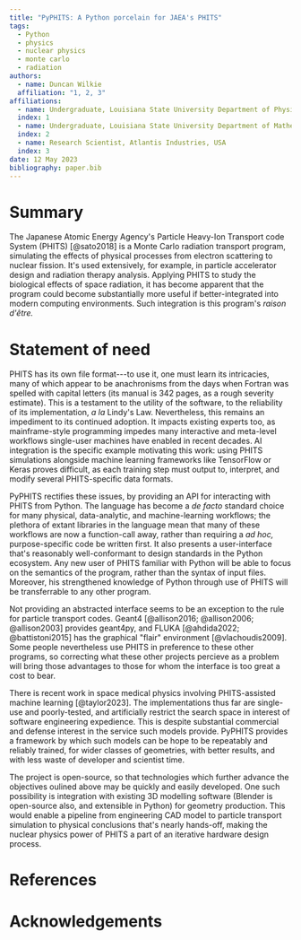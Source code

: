 ```yaml
---
title: "PyPHITS: A Python porcelain for JAEA's PHITS"
tags:
  - Python
  - physics
  - nuclear physics
  - monte carlo
  - radiation
authors:
  - name: Duncan Wilkie
  affiliation: "1, 2, 3"
affiliations:
  - name: Undergraduate, Louisiana State University Department of Physics and Astronomy, USA
  index: 1
  - name: Undergraduate, Louisiana State University Department of Mathematics, USA
  index: 2
  - name: Research Scientist, Atlantis Industries, USA
  index: 3
date: 12 May 2023
bibliography: paper.bib
---
```


# Summary

The Japanese Atomic Energy Agency's Particle Heavy-Ion Transport code System (PHITS) [@sato2018]
is a Monte Carlo radiation transport program, simulating the effects of physical processes from electron scattering to nuclear fission.
It's used extensively, for example, in particle accelerator design and radiation therapy analysis.
Applying PHITS to study the biological effects of space radiation, it has become apparent that the program could become
substantially more useful if better-integrated into modern computing environments.
Such integration is this program's _raison d'être._

# Statement of need

PHITS has its own file format---to use it, one must learn its intricacies, many of which appear to be anachronisms from the days
when Fortran was spelled with capital letters (its manual is 342 pages, as a rough severity estimate).
This is a testament to the utility of the software, to the reliability of its implementation, _a la_ Lindy's Law.
Nevertheless, this remains an impediment to its continued adoption.
It impacts existing experts too, as mainframe-style programming impedes many interactive and meta-level workflows
single-user machines have enabled in recent decades.
AI integration is the specific example motivating this work: using PHITS simulations alongside machine learning frameworks
like TensorFlow or Keras proves difficult, as each training step must output to, interpret, and modify several PHITS-specific data formats.

PyPHITS rectifies these issues, by providing an API for interacting with PHITS from Python.
The language has become a _de facto_ standard choice for many physical, data-analytic, and machine-learning workflows;
the plethora of extant libraries in the language mean that many of these workflows are now a function-call away,
rather than requiring a _ad hoc,_ purpose-specific code be written first.
It also presents a user-interface that's reasonably well-conformant to design standards in the Python ecosystem.
Any new user of PHITS familiar with Python will be able to focus on the semantics of the program, rather than the syntax of input files.
Moreover, his strengthened knowledge of Python through use of PHITS will be transferrable to any other program.

Not providing an abstracted interface seems to be an exception to the rule for particle transport codes.
Geant4 [@allison2016; @allison2006; @allison2003] provides geant4py,
and FLUKA [@ahdida2022; @battistoni2015] has the graphical "flair" environment [@vlachoudis2009].
Some people nevertheless use PHITS in preference to these other programs, so correcting what these other projects percieve as a problem
will bring those advantages to those for whom the interface is too great a cost to bear.

There is recent work in space medical physics involving PHITS-assisted machine learning [@taylor2023].
The implementations thus far are single-use and poorly-tested, and artificially restrict the search space in interest of
software engineering expedience.
This is despite substantial commercial and defense interest in the service such models provide.
PyPHITS provides a framework by which such models can be hope to be repeatably and reliably trained,
for wider classes of geometries, with better results, and with less waste of developer and scientist time.

The project is open-source, so that technologies which further advance the objectives oulined above may be quickly
and easily developed.
One such possibility is integration with existing 3D modelling software (Blender is open-source also, and extensible in Python)
for geometry production.
This would enable a pipeline from engineering CAD model to particle transport simulation to physical conclusions
that's nearly hands-off, making the nuclear physics power of PHITS a part of an iterative hardware design process.

# References

# Acknowledgements
